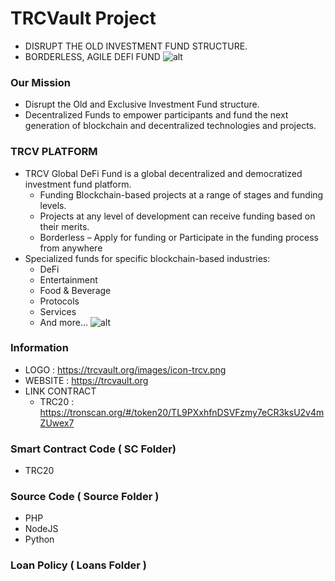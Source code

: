 # TRCVault Project
- DISRUPT THE OLD INVESTMENT FUND STRUCTURE.
- BORDERLESS, AGILE DEFI FUND
![alt](https://trcvault.org/images/icon-trcv.png)
### Our Mission
- Disrupt the Old and Exclusive Investment Fund structure.
- Decentralized Funds to empower participants and fund the next generation of blockchain and decentralized technologies and projects.
### TRCV PLATFORM
- TRCV Global DeFi Fund is a global decentralized and democratized investment fund platform.
    * Funding Blockchain-based projects at a range of stages and funding levels.
    * Projects at any level of development can receive funding based on their merits. 
    * Borderless – Apply for funding or Participate in the funding process from anywhere
- Specialized funds for specific blockchain-based industries: 
    * DeFi
    * Entertainment
    * Food & Beverage
    * Protocols
    * Services
    * And more…
    ![alt](https://trcvault.org/wp-content/uploads/2020/08/E_graph_200818_Fund_Types_MOBILE-10.png)
### Information
- LOGO : https://trcvault.org/images/icon-trcv.png
- WEBSITE : https://trcvault.org
- LINK CONTRACT
    + TRC20 : https://tronscan.org/#/token20/TL9PXxhfnDSVFzmy7eCR3ksU2v4mZUwex7
### Smart Contract Code ( SC Folder)
- TRC20
### Source Code ( Source Folder )
- PHP
- NodeJS
- Python
### Loan Policy ( Loans Folder )